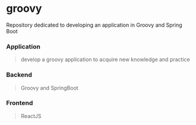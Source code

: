 # groovy
Repository dedicated to developing an application in Groovy and Spring Boot

### Application
> develop a groovy application to acquire new knowledge and practice

### Backend
> Groovy and SpringBoot

### Frontend
> ReactJS
